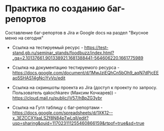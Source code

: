 # Практика по созданию баг-репортов
Составление баг-репортов в Jira и Google docs на раздел "Вкусное меню на сегодня" 

- Ссылка на тестируемый ресурс - https://test-stand.gb.ru/seminar_stands/foodbuzz/index.html?_ga=2.10137661.901338921.1681388441-564606220.1661775989

- Ссылка на документацию тестируемого ресурса - https://docs.google.com/document/d/1MwJzjEQhCn5bOh9_aqN7dPjcEEao5SHAS14gNcjYvVo/edit

- Ссылка на скриншоты проекта из Jira (доступ к проекту по запросу. Пользователь qakochkarev (Максим Кочкарев)) - https://cloud.mail.ru/public/iV57/hBpZG3ybr

- Ссылка на Гугл таблицу с баг-репортами - https://docs.google.com/spreadsheets/d/1XK12--x_3EZCCXYaaLSZf8N84pTwLqll/edit?usp=sharing&ouid=117023111255460866159&rtpof=true&sd=true
